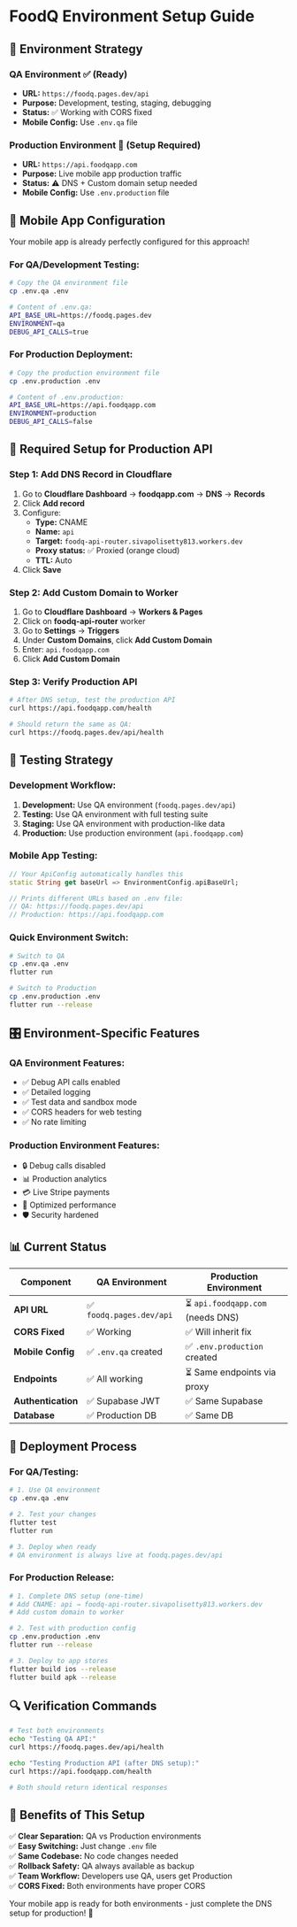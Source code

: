 # FoodQ Environment Setup Guide

## 🎯 Environment Strategy

### QA Environment ✅ (Ready)
- **URL:** `https://foodq.pages.dev/api`
- **Purpose:** Development, testing, staging, debugging
- **Status:** ✅ Working with CORS fixed
- **Mobile Config:** Use `.env.qa` file

### Production Environment 🚀 (Setup Required)  
- **URL:** `https://api.foodqapp.com`
- **Purpose:** Live mobile app production traffic
- **Status:** ⚠️ DNS + Custom domain setup needed
- **Mobile Config:** Use `.env.production` file

## 📱 Mobile App Configuration

Your mobile app is already perfectly configured for this approach!

### For QA/Development Testing:
```bash
# Copy the QA environment file
cp .env.qa .env

# Content of .env.qa:
API_BASE_URL=https://foodq.pages.dev
ENVIRONMENT=qa
DEBUG_API_CALLS=true
```

### For Production Deployment:
```bash
# Copy the production environment file  
cp .env.production .env

# Content of .env.production:
API_BASE_URL=https://api.foodqapp.com
ENVIRONMENT=production  
DEBUG_API_CALLS=false
```

## 🔧 Required Setup for Production API

### Step 1: Add DNS Record in Cloudflare
1. Go to **Cloudflare Dashboard** → **foodqapp.com** → **DNS** → **Records**
2. Click **Add record**
3. Configure:
   - **Type:** CNAME
   - **Name:** `api`  
   - **Target:** `foodq-api-router.sivapolisetty813.workers.dev`
   - **Proxy status:** ✅ Proxied (orange cloud)
   - **TTL:** Auto
4. Click **Save**

### Step 2: Add Custom Domain to Worker
1. Go to **Cloudflare Dashboard** → **Workers & Pages**
2. Click on **foodq-api-router** worker
3. Go to **Settings** → **Triggers**
4. Under **Custom Domains**, click **Add Custom Domain**
5. Enter: `api.foodqapp.com`
6. Click **Add Custom Domain**

### Step 3: Verify Production API
```bash
# After DNS setup, test the production API
curl https://api.foodqapp.com/health

# Should return the same as QA:
curl https://foodq.pages.dev/api/health
```

## 🧪 Testing Strategy

### Development Workflow:
1. **Development:** Use QA environment (`foodq.pages.dev/api`)
2. **Testing:** Use QA environment with full testing suite
3. **Staging:** Use QA environment with production-like data
4. **Production:** Use production environment (`api.foodqapp.com`)

### Mobile App Testing:
```dart
// Your ApiConfig automatically handles this
static String get baseUrl => EnvironmentConfig.apiBaseUrl;

// Prints different URLs based on .env file:
// QA: https://foodq.pages.dev/api
// Production: https://api.foodqapp.com
```

### Quick Environment Switch:
```bash
# Switch to QA
cp .env.qa .env
flutter run

# Switch to Production  
cp .env.production .env
flutter run --release
```

## 🎛️ Environment-Specific Features

### QA Environment Features:
- ✅ Debug API calls enabled
- ✅ Detailed logging
- ✅ Test data and sandbox mode
- ✅ CORS headers for web testing
- ✅ No rate limiting

### Production Environment Features:
- 🔒 Debug calls disabled
- 📊 Production analytics
- 💳 Live Stripe payments
- 🚀 Optimized performance
- 🛡️ Security hardened

## 📊 Current Status

| Component | QA Environment | Production Environment |
|-----------|----------------|------------------------|
| **API URL** | ✅ `foodq.pages.dev/api` | ⏳ `api.foodqapp.com` (needs DNS) |
| **CORS Fixed** | ✅ Working | ✅ Will inherit fix |
| **Mobile Config** | ✅ `.env.qa` created | ✅ `.env.production` created |
| **Endpoints** | ✅ All working | ⏳ Same endpoints via proxy |
| **Authentication** | ✅ Supabase JWT | ✅ Same Supabase |
| **Database** | ✅ Production DB | ✅ Same DB |

## 🚦 Deployment Process

### For QA/Testing:
```bash
# 1. Use QA environment
cp .env.qa .env

# 2. Test your changes
flutter test
flutter run

# 3. Deploy when ready
# QA environment is always live at foodq.pages.dev/api
```

### For Production Release:
```bash
# 1. Complete DNS setup (one-time)
# Add CNAME: api → foodq-api-router.sivapolisetty813.workers.dev
# Add custom domain to worker

# 2. Test with production config
cp .env.production .env
flutter run --release

# 3. Deploy to app stores
flutter build ios --release
flutter build apk --release
```

## 🔍 Verification Commands

```bash
# Test both environments
echo "Testing QA API:"
curl https://foodq.pages.dev/api/health

echo "Testing Production API (after DNS setup):"
curl https://api.foodqapp.com/health

# Both should return identical responses
```

## 🎉 Benefits of This Setup

✅ **Clear Separation:** QA vs Production environments  
✅ **Easy Switching:** Just change `.env` file  
✅ **Same Codebase:** No code changes needed  
✅ **Rollback Safety:** QA always available as backup  
✅ **Team Workflow:** Developers use QA, users get Production  
✅ **CORS Fixed:** Both environments have proper CORS  

Your mobile app is ready for both environments - just complete the DNS setup for production! 🚀